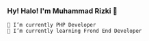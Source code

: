 ### Hy! Halo! I'm Muhammad Rizki 👋
    
    🔭 I’m currently PHP Developer
    🌱 I’m currently learning Frond End Developer
    
    



<!--
**Kyohei7/Kyohei7** is a ✨ _special_ ✨ repository because its `README.md` (this file) appears on your GitHub profile.

Here are some ideas to get you started:

- 🔭 I’m currently working on ...
- 🌱 I’m currently learning ...
- 👯 I’m looking to collaborate on ...
- 🤔 I’m looking for help with ...
- 💬 Ask me about ...
- 📫 How to reach me: ...
- 😄 Pronouns: ...
- ⚡ Fun fact: ...
-->
